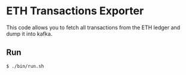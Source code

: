 # ETH Transactions Exporter

This code allows you to fetch all transactions from the ETH ledger and dump it into kafka.

## Run

```bash
$ ./bin/run.sh
```
